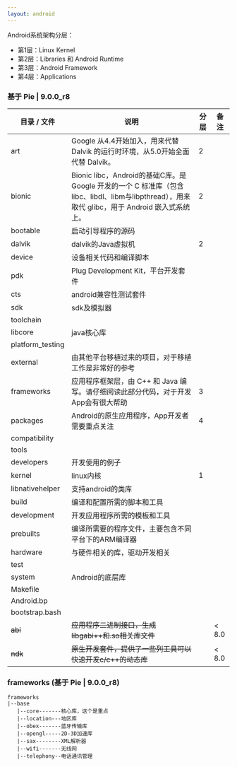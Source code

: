 ```yaml
---
layout: android
---
```


Android系统架构分层：
* 第1层：Linux Kernel
* 第2层：Libraries 和 Android Runtime
* 第3层：Android Framework
* 第4层：Applications

### 基于 Pie | 9.0.0_r8

|目录 / 文件|说明|分层|备注|
|-|-|-|-|
|art|Google 从4.4开始加入，用来代替 Dalvik 的运行时环境，从5.0开始全面代替 Dalvik。|2|
|bionic|Bionic libc，Android的基础C库。是 Google 开发的一个 C 标准库（包含libc、libdl、libm与libpthread），用来取代 glibc，用于 Android 嵌入式系统上。|2|
|bootable|启动引导程序的源码|
|dalvik|dalvik的Java虚拟机|2|
|device|设备相关代码和编译脚本|
|pdk|Plug Development Kit，平台开发套件|
|cts|android兼容性测试套件|
|sdk|sdk及模拟器|
|toolchain||
|libcore|java核心库|
|platform_testing||
|external|由其他平台移植过来的项目，对于移植工作是非常好的参考|
|frameworks|应用程序框架层，由 C++ 和 Java 编写。请仔细阅读此部分代码，对于开发App会有很大帮助|3|
|packages|Android的原生应用程序，App开发者需要重点关注|4|
|compatibility||
|tools||
|developers|开发使用的例子|
|kernel|linux内核|1|
|libnativehelper|支持android的类库|
|build|编译和配置所需的脚本和工具|
|development|开发应用程序所需的模板和工具|
|prebuilts|编译所需要的程序文件，主要包含不同平台下的ARM编译器|
|hardware|与硬件相关的库，驱动开发相关|
|test||
|system|Android的底层库|
|Makefile||
|Android.bp||
|bootstrap.bash||
|~~abi~~|~~应用程序二进制接口，生成libgabi++和.so相关库文件~~||< 8.0|
|~~ndk~~|~~原生开发套件，提供了一些列工具可以快速开发c/c++的动态库~~||< 8.0|

### frameworks (基于 Pie | 9.0.0_r8)

```
frameworks
|--base
   |--core-------核心库，这个是重点
   |--location---地区库
   |--obex-------蓝牙传输库
   |--opengl-----2D-3D加速库
   |--sax--------XML解析器
   |--wifi-------无线网
   |--telephony--电话通讯管理
```
